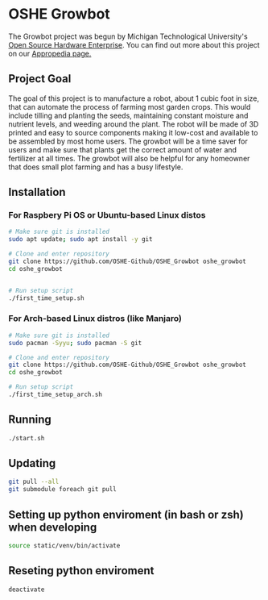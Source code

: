 # OSHE Growbot

The Growbot project was begun by Michigan Technological University's [Open Source Hardware Enterprise](http://openhardware.eit.mtu.edu/). You can find out more about this project on our [Appropedia page.](https://www.appropedia.org/OSHE_Growbot)

## Project Goal

The goal of this project is to manufacture a robot, about 1 cubic foot in size, that can automate the process of farming most garden crops. This would include tilling and planting the seeds, maintaining constant moisture and nutrient levels, and weeding around the plant. The robot will be made of 3D printed and easy to source components making it low-cost and available to be assembled by most home users. The growbot will be a time saver for users and make sure that plants get the correct amount of water and fertilizer at all times. The growbot will also be helpful for any homeowner that does small plot farming and has a busy lifestyle.

## Installation

### For Raspbery Pi OS or Ubuntu-based Linux distos
```sh
# Make sure git is installed
sudo apt update; sudo apt install -y git

# Clone and enter repository
git clone https://github.com/OSHE-Github/OSHE_Growbot oshe_growbot
cd oshe_growbot


# Run setup script
./first_time_setup.sh
```

### For Arch-based Linux distros (like Manjaro)
```sh
# Make sure git is installed
sudo pacman -Syyu; sudo pacman -S git

# Clone and enter repository
git clone https://github.com/OSHE-Github/OSHE_Growbot oshe_growbot
cd oshe_growbot

# Run setup script
./first_time_setup_arch.sh
```

## Running
```sh
./start.sh
```

## Updating
```sh
git pull --all
git submodule foreach git pull
```

## Setting up python enviroment (in bash or zsh) when developing
```sh
source static/venv/bin/activate
```

## Reseting python enviroment
```sh
deactivate
```

